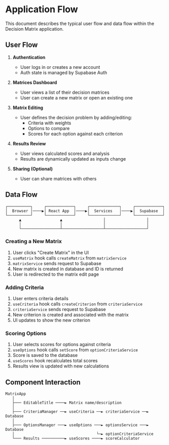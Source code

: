 # Application Flow

This document describes the typical user flow and data flow within the Decision Matrix application.

## User Flow

1. **Authentication**
   - User logs in or creates a new account
   - Auth state is managed by Supabase Auth

2. **Matrices Dashboard**
   - User views a list of their decision matrices
   - User can create a new matrix or open an existing one

3. **Matrix Editing**
   - User defines the decision problem by adding/editing:
     - Criteria with weights
     - Options to compare
     - Scores for each option against each criterion

4. **Results Review**
   - User views calculated scores and analysis
   - Results are dynamically updated as inputs change

5. **Sharing (Optional)**
   - User can share matrices with others

## Data Flow

```
┌──────────┐     ┌────────────┐     ┌─────────────┐     ┌────────────┐
│  Browser │────▶│ React App  │────▶│  Services   │────▶│  Supabase  │
└──────────┘     └────────────┘     └─────────────┘     └────────────┘
      ▲                 ▲                  │                  │
      │                 │                  │                  │
      └─────────────────┴──────────────────┴──────────────────┘
```

### Creating a New Matrix

1. User clicks "Create Matrix" in the UI
2. `useMatrix` hook calls `createMatrix` from `matrixService`
3. `matrixService` sends request to Supabase
4. New matrix is created in database and ID is returned
5. User is redirected to the matrix edit page

### Adding Criteria

1. User enters criteria details
2. `useCriteria` hook calls `createCriterion` from `criteriaService`
3. `criteriaService` sends request to Supabase
4. New criterion is created and associated with the matrix
5. UI updates to show the new criterion

### Scoring Options

1. User selects scores for options against criteria
2. `useOptions` hook calls `setScore` from `optionCriteriaService`
3. Score is saved to the database
4. `useScores` hook recalculates total scores
5. Results view is updated with new calculations

## Component Interaction

```
MatrixApp
   │
   ├─── EditableTitle ────► Matrix name/description
   │
   ├─── CriteriaManager ──► useCriteria ──► criteriaService ──► Database
   │
   ├─── OptionsManager ───► useOptions ───► optionsService ───► Database
   │                                    └─► optionCriteriaService
   └─── Results ──────────► useScores ────► scoreCalculator
```